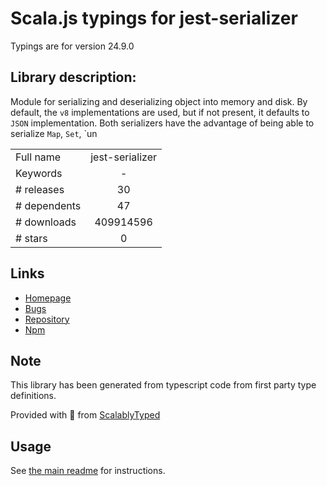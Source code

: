 
# Scala.js typings for jest-serializer

Typings are for version 24.9.0

## Library description:
Module for serializing and deserializing object into memory and disk. By default, the `v8` implementations are used, but if not present, it defaults to `JSON` implementation. Both serializers have the advantage of being able to serialize `Map`, `Set`, `un

|                    |                 |
| ------------------ | :-------------: |
| Full name          | jest-serializer |
| Keywords           | - |
| # releases         | 30 |
| # dependents       | 47 |
| # downloads        | 409914596 |
| # stars            | 0 |

## Links
- [Homepage](https://github.com/facebook/jest#readme)
- [Bugs](https://github.com/facebook/jest/issues)
- [Repository](https://github.com/facebook/jest)
- [Npm](https://www.npmjs.com/package/jest-serializer)
    


## Note
This library has been generated from typescript code from first party type definitions.

Provided with :purple_heart: from [ScalablyTyped](https://github.com/oyvindberg/ScalablyTyped)

## Usage
See [the main readme](../../readme.md) for instructions.


